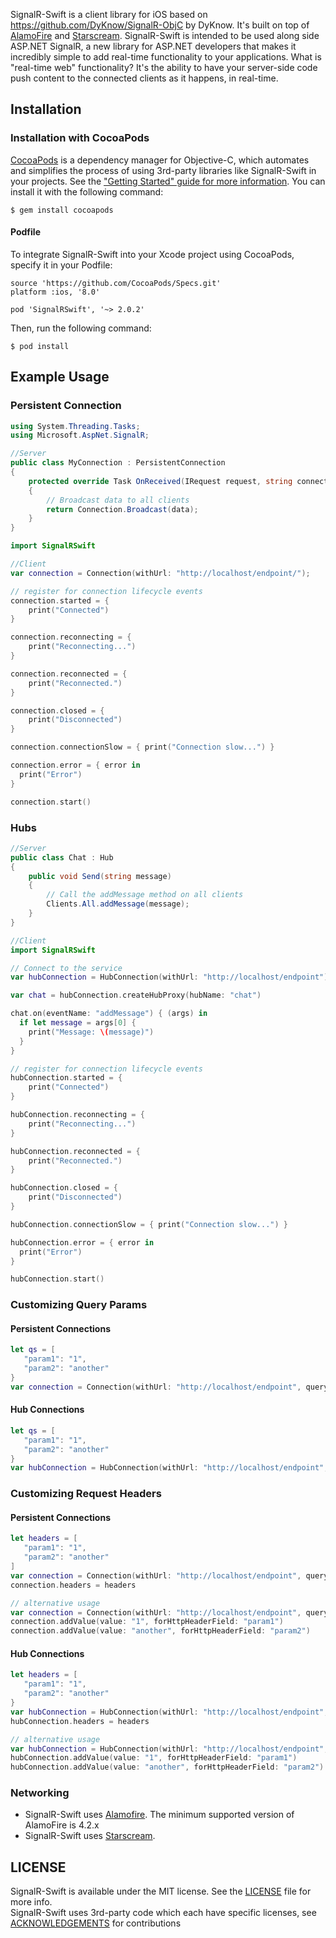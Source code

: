 
SignalR-Swift is a client library for iOS based on https://github.com/DyKnow/SignalR-ObjC by DyKnow.  It's built on top of [AlamoFire](https://github.com/Alamofire/Alamofire) and [Starscream](https://github.com/daltoniam/Starscream).
SignalR-Swift is intended to be used along side ASP.NET SignalR, a new library for ASP.NET developers that makes it incredibly simple to add real-time functionality to your applications. What is "real-time web" functionality? It's the ability to have your server-side code push content to the connected clients as it happens, in real-time.

## Installation

### Installation with CocoaPods

[CocoaPods](https://cocoapods.org/) is a dependency manager for Objective-C, which automates and simplifies the process of using 3rd-party libraries like SignalR-Swift in your projects. See the ["Getting Started" guide for more information](https://guides.cocoapods.org/using/getting-started.html). You can install it with the following command:

```
$ gem install cocoapods
```

#### Podfile

To integrate SignalR-Swift into your Xcode project using CocoaPods, specify it in your Podfile:

```
source 'https://github.com/CocoaPods/Specs.git'
platform :ios, '8.0'

pod 'SignalRSwift', '~> 2.0.2'
 ```

Then, run the following command:

```
$ pod install
```

## Example Usage
### Persistent Connection
```c#
using System.Threading.Tasks;
using Microsoft.AspNet.SignalR;

//Server
public class MyConnection : PersistentConnection 
{
    protected override Task OnReceived(IRequest request, string connectionId, string data) 
    {
        // Broadcast data to all clients
        return Connection.Broadcast(data);
    }
}
```

```swift
import SignalRSwift

//Client
var connection = Connection(withUrl: "http://localhost/endpoint/");

// register for connection lifecycle events
connection.started = {
    print("Connected")
}

connection.reconnecting = {
    print("Reconnecting...")
}

connection.reconnected = {
    print("Reconnected.")
}

connection.closed = {
    print("Disconnected")
}

connection.connectionSlow = { print("Connection slow...") }

connection.error = { error in
  print("Error")
}

connection.start()

```
### Hubs
```c#
//Server
public class Chat : Hub 
{
    public void Send(string message)
    {
        // Call the addMessage method on all clients            
        Clients.All.addMessage(message);
    }
}
```

```Swift
//Client
import SignalRSwift

// Connect to the service
var hubConnection = HubConnection(withUrl: "http://localhost/endpoint")

var chat = hubConnection.createHubProxy(hubName: "chat")

chat.on(eventName: "addMessage") { (args) in
  if let message = args[0] {
    print("Message: \(message)")
  }
}

// register for connection lifecycle events
hubConnection.started = {
    print("Connected")
}

hubConnection.reconnecting = {
    print("Reconnecting...")
}

hubConnection.reconnected = {
    print("Reconnected.")
}

hubConnection.closed = {
    print("Disconnected")
}

hubConnection.connectionSlow = { print("Connection slow...") }

hubConnection.error = { error in
  print("Error")
}

hubConnection.start()
```

### Customizing Query Params

#### Persistent Connections
```Swift
let qs = [
   "param1": "1",
   "param2": "another"
}
var connection = Connection(withUrl: "http://localhost/endpoint", queryString: qs)
```

#### Hub Connections
```Swift
let qs = [
   "param1": "1",
   "param2": "another"
}
var hubConnection = HubConnection(withUrl: "http://localhost/endpoint", queryString: qs)
```

### Customizing Request Headers

#### Persistent Connections
```Swift
let headers = [
   "param1": "1",
   "param2": "another"
]
var connection = Connection(withUrl: "http://localhost/endpoint", queryString: qs)
connection.headers = headers

// alternative usage
var connection = Connection(withUrl: "http://localhost/endpoint", queryString: qs)
connection.addValue(value: "1", forHttpHeaderField: "param1")
connection.addValue(value: "another", forHttpHeaderField: "param2")
```

#### Hub Connections
```Swift
let headers = [
   "param1": "1",
   "param2": "another"
}
var hubConnection = HubConnection(withUrl: "http://localhost/endpoint", queryString: qs)
hubConnection.headers = headers

// alternative usage
var hubConnection = HubConnection(withUrl: "http://localhost/endpoint", queryString: qs)
hubConnection.addValue(value: "1", forHttpHeaderField: "param1")
hubConnection.addValue(value: "another", forHttpHeaderField: "param2")
```

### Networking

- SignalR-Swift uses [Alamofire](https://github.com/Alamofire/Alamofire).  The minimum supported version of AlamoFire is 4.2.x
- SignalR-Swift uses  [Starscream](https://github.com/daltoniam/Starscream).


## LICENSE

SignalR-Swift is available under the MIT license. See the [LICENSE](https://github.com/AutosoftDMS/SignalR-Swift/blob/master/LICENSE.md) file for more info.<br/>
SignalR-Swift uses 3rd-party code which each have specific licenses, see [ACKNOWLEDGEMENTS](https://github.com/AutosoftDMS/SignalR-Swift/blob/master/ACKNOWLEDGEMENTS.md) for contributions
